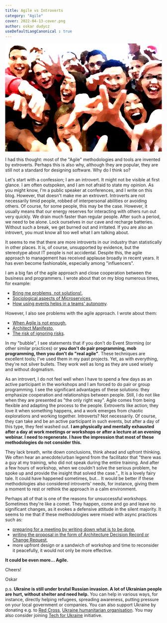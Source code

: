 ```yaml
---
title: Agile vs Introverts
category: "Agile"
cover: 2022-04-13-cover.png
author: oskar dudycz
useDefaultLangCanonical : true
---
```


![cover](2022-04-13-cover.png)

I had this thought: most of the "Agile" methodologies and tools are invented by extroverts. Perhaps this is also why, although they are popular, they are still not a standard for designing software. Why do I think so?

Let's start with a confession; I am an introvert. It might not be visible at first glance. I am often outspoken, and I am not afraid to state my opinion. As you might know, I'm a public speaker at conferences, and I write on this blog. However, that doesn't make me an extrovert. Introverts are not necessarily timid people, robbed of interpersonal abilities or avoiding others. Of course, for some people, this may be the case. However, it usually means that our energy reserves for interacting with others run out very quickly. We drain much faster than regular people. After such a period, we need to be alone. Lock ourselves in our cave and recharge batteries. Without such a break, we get burned out and irritated. If you are also an introvert, you must know all too well what I am talking about.

It seems to me that there are more introverts in our industry than statistically in other places. It is, of course, unsupported by evidence, but the stereotype about IT people is not accidental. Despite this, the agile approach to management has received applause broadly in recent years. It has even become fashionable, especially among "influencers".

I am a big fan of the agile approach and close cooperation between the business and programmers. I wrote about that on my blog numerous times, for example:
- [Bring me problems, not solutions!](/pl/bring_me_problems_not_solutions/),
- [Sociological aspects of Microservices](/pl/sociological_aspects_of_microservices/),
- [How using events helps in a teams' autonomy](/pl/how_using_events_help_in_teams_autonomy/).

However, I also see problems with the agile approach. I wrote about them:
- [When Agile is not enough](/pl/when_agile_is_not_enough/),
- [Architect Manifesto](/pl/architect_manifesto/),
- [The risk of ignoring risks](/pl/the_risk_of_ignoring_risks/).

In my "bubble", I see statements that if you don't do Event Storming (or other similar practices) or **you don't do pair programming, mob programming, then you don't do "real agile"**. These techniques are excellent tools; I've used them in my past projects. Yet, as with everything, they're not silver bullets. They work well as long as they are used wisely and without dogmatism. 

As an introvert, I do not feel well when I have to spend a few days as an active participant in the workshops and I am forced to do pair or group programming. I see the significant advantages of these solutions: they emphasize cooperation and relationships between people. Still, I do not like when they are presented as "the only right way". Agile comes from being flexible and adapting the process to the people. Extroverts like action; they love it when something happens, and a work emerges from chaotic explorations and working together. Introverts? Not necessarily. Of course, they can take and be an active participant in such events, but after a day of this type, they feel washed out. **I am physically and mentally exhausted after a day at work meetings or workshops or after a lecture at an evening webinar. I need to regenerate. I have the impression that most of these methodologies do not consider this.**

They lack breath, write down conclusions, think ahead and upfront thinking. We often hear an anecdote/urban legend from the facilitator that "there was a guy at my training, who did not speak during the entire training. And after a few hours of workshop, when we couldn't solve the serious problem, he spoke up and provide the insight that solved the case."_ It is a lovely fairy tale. It could have happened sometimes, but...
It would be better if these methodologies also considered introverts' needs, for instance, giving them a moment to rest or rethink the approach in a calm environment.

Perhaps all of that is one of the reasons for unsuccessful workshops. Sometimes they're like a comet. They happen, come and go and leave no significant changes, as it evokes a defensive attitude in the silent majority. It seems to me that if these methodologies were mixed with async practices such as:
- [preparing for a meeting by writing down what is to be done](/pl/fifteen_tips_on_how_to_run_meetings_effectively/), 
- [writing the proposal in the form of Architecture Decision Record or Change Request](/pl/how_to_successfully_do_documentation_without_maintenance_burden/), 
- more upfront design 
or a sandwich of workshop and time to reconsider it peacefully, it would not only be more effective.

**It could be even more... Agile.**

Cheers!

Oskar

p.s. **Ukraine is still under brutal Russian invasion. A lot of Ukrainian people are hurt, without shelter and need help.** You can help in various ways, for instance, directly helping refugees, spreading awareness, putting pressure on your local government or companies. You can also support Ukraine by donating e.g. to [Red Cross](https://www.icrc.org/en/donate/ukraine), [Ukraine humanitarian organisation](https://savelife.in.ua/en/donate/). You may also consider joining [Tech for Ukraine](https://techtotherescue.org/tech/tech-for-ukraine) initiative.
